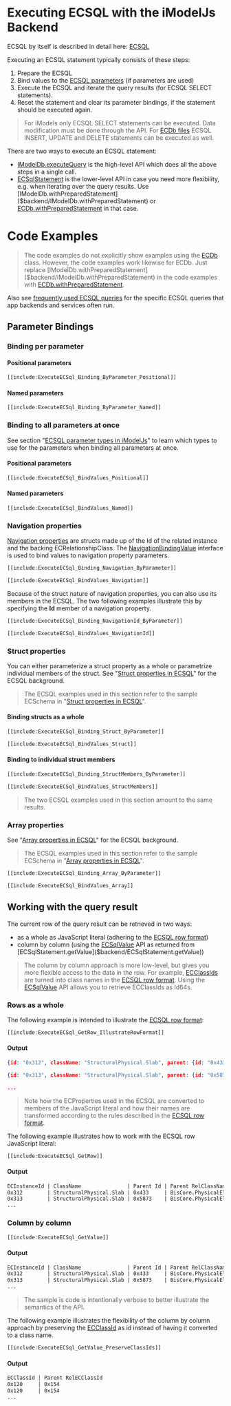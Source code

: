 # Executing ECSQL with the iModelJs Backend

ECSQL by itself is described in detail here: [ECSQL](../ECSQL)

Executing an ECSQL statement typically consists of these steps:

1. Prepare the ECSQL
1. Bind values to the [ECSQL parameters](../ECSQL#ecsql-parameters) (if parameters are used)
1. Execute the ECSQL and iterate the query results (for ECSQL SELECT statements).
1. Reset the statement and clear its parameter bindings, if the statement should be executed again.

> For iModels only ECSQL SELECT statements can be executed. Data modification must be done through the API.
> For [ECDb files]($backend/ECDb) ECSQL INSERT, UPDATE and DELETE statements can be executed as well.

There are two ways to execute an ECSQL statement:

- [IModelDb.executeQuery]($backend/IModelDb.executeQuery) is the high-level API which does all the above steps in a single call.
- [ECSqlStatement]($backend/ECSqlStatement) is the lower-level API in case you need more flexibility,
  e.g. when iterating over the query results. Use [IModelDb.withPreparedStatement]($backend/IModelDb.withPreparedStatement)
  or [ECDb.withPreparedStatement]($backend/ECDb.withPreparedStatement) in that case.

# Code Examples

> The code examples do not explicitly show examples using the [ECDb]($backend/ECDb) class. However, the code examples work likewise for
> ECDb. Just replace [IModelDb.withPreparedStatement]($backend/IModelDb.withPreparedStatement) in the code examples
> with [ECDb.withPreparedStatement]($backend/ECDb.withPreparedStatement).

Also see [frequently used ECSQL queries](./ECSQL-queries.md) for the specific ECSQL queries that app backends and services often run.

## Parameter Bindings

### Binding per parameter

#### Positional parameters

```ts
[[include:ExecuteECSql_Binding_ByParameter_Positional]]
```

#### Named parameters

```ts
[[include:ExecuteECSql_Binding_ByParameter_Named]]
```

### Binding to all parameters at once

See section "[ECSQL parameter types in iModelJs](../ECSQLParameterTypes)" to learn which types to use for the parameters when binding all
parameters at once.

#### Positional parameters

```ts
[[include:ExecuteECSql_BindValues_Positional]]
```

#### Named parameters

```ts
[[include:ExecuteECSql_BindValues_Named]]
```

### Navigation properties

[Navigation properties](../ECSQL#navigation-properties) are structs made up of the Id of the related instance and the backing
ECRelationshipClass. The [NavigationBindingValue]($common/NavigationBindingValue) interface is used to bind values to navigation property parameters.

```ts
[[include:ExecuteECSql_Binding_Navigation_ByParameter]]
```

```ts
[[include:ExecuteECSql_BindValues_Navigation]]
```

Because of the struct nature of navigation properties, you can also use its members in the ECSQL. The two following examples illustrate
this by specifying the **Id** member of a navigation property.

```ts
[[include:ExecuteECSql_Binding_NavigationId_ByParameter]]
```

```ts
[[include:ExecuteECSql_BindValues_NavigationId]]
```

### Struct properties

You can either parameterize a struct property as a whole or parametrize individual members of the struct. See "[Struct properties in ECSQL](../ECSQL#structs)" for the ECSQL background.

> The ECSQL examples used in this section refer to the sample ECSchema in "[Struct properties in ECSQL](../ECSQL#structs)".

#### Binding structs as a whole

```ts
[[include:ExecuteECSql_Binding_Struct_ByParameter]]
```

```ts
[[include:ExecuteECSql_BindValues_Struct]]
```

#### Binding to individual struct members

```ts
[[include:ExecuteECSql_Binding_StructMembers_ByParameter]]
```

```ts
[[include:ExecuteECSql_BindValues_StructMembers]]
```

> The two ECSQL examples used in this section amount to the same results.

### Array properties

See "[Array properties in ECSQL](../ECSQL#arrays)" for the ECSQL background.

> The ECSQL examples used in this section refer to the sample ECSchema in "[Array properties in ECSQL](../ECSQL#arrays)".

```ts
[[include:ExecuteECSql_Binding_Array_ByParameter]]
```

```ts
[[include:ExecuteECSql_BindValues_Array]]
```

## Working with the query result

The current row of the query result can be retrieved in two ways:

- as a whole as JavaScript literal (adhering to the [ECSQL row format](../ECSQLRowFormat))
- column by column (using the [ECSqlValue]($backend/ECSqlValue) API as returned from [ECSqlStatement.getValue]($backend/ECSqlStatement.getValue))

> The column by column approach is more low-level, but gives you more flexible access to the data in the row. For example,
> [ECClassIds](../ECSQL#ecclassid) are turned into class names in the [ECSQL row format](../ECSQLRowFormat).
> Using the [ECSqlValue]($backend/ECSqlValue) API allows you to retrieve ECClassIds as Id64s.

### Rows as a whole

The following example is intended to illustrate the [ECSQL row format](../ECSQLRowFormat):

```ts
[[include:ExecuteECSql_GetRow_IllustrateRowFormat]]
```

#### Output

```json
{id: "0x312", className: "StructuralPhysical.Slab", parent: {id: "0x433", relClassName: "BisCore.PhysicalElementAssemblesElements"}, lastMod: "2018-02-03T13:43:22Z"}

{id: "0x313", className: "StructuralPhysical.Slab", parent: {id: "0x5873", relClassName: "BisCore.PhysicalElementAssemblesElements"}, lastMod: "2017-11-24T08:21:01Z"}

...
```

> Note how the ECProperties used in the ECSQL are converted to members of the JavaScript literal and how their names are
> transformed according to the rules described in the [ECSQL row format](../ECSQLRowFormat#property-names).

The following example illustrates how to work with the ECSQL row JavaScript literal:

```ts
[[include:ExecuteECSql_GetRow]]
```

#### Output

```txt
ECInstanceId | ClassName               | Parent Id | Parent RelClassName                      | LastMod
0x312        | StructuralPhysical.Slab | 0x433     | BisCore.PhysicalElementAssemblesElements | 2018-02-03T13:43:22Z
0x313        | StructuralPhysical.Slab | 0x5873    | BisCore.PhysicalElementAssemblesElements | 2017-11-24T08:21:01Z
...
```

### Column by column

```ts
[[include:ExecuteECSql_GetValue]]
```

#### Output

```txt
ECInstanceId | ClassName               | Parent Id | Parent RelClassName                      | LastMod
0x312        | StructuralPhysical.Slab | 0x433     | BisCore.PhysicalElementAssemblesElements | 2018-02-03T13:43:22Z
0x313        | StructuralPhysical.Slab | 0x5873    | BisCore.PhysicalElementAssemblesElements | 2017-11-24T08:21:01Z
...
```

> The sample is code is intentionally verbose to better illustrate the semantics of the API.

The following example illustrates the flexibility of the column by column approach by preserving the [ECClassId](../ECSQL#ecclassid)
as id instead of having it converted to a class name.

```ts
[[include:ExecuteECSql_GetValue_PreserveClassIds]]
```

#### Output

```txt
ECClassId | Parent RelECClassId
0x120     | 0x154
0x120     | 0x154
...
```
